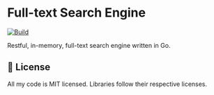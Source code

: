 # Full-text Search Engine

[![Build](https://github.com/micpst/full-text-search-engine/actions/workflows/build.yml/badge.svg)](https://github.com/micpst/full-text-search-engine/actions/workflows/build.yml)

Restful, in-memory, full-text search engine written in Go.

## 📄 License
All my code is MIT licensed. Libraries follow their respective licenses.
